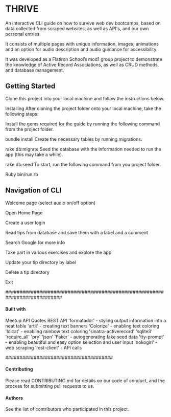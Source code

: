 # THRIVE

An interactive CLI guide on how to survive web dev bootcamps, based on data collected from scraped websites, as well as API's, and our own personal entries.

It consists of multiple pages with unique information, images, animations and an option for audio description and audio guidance for accessibility.

It was developed as a Flatiron School’s mod1 group project to demonstrate the knowledge of Active Record Associations, as well as CRUD methods, and database management. 


## Getting Started
Clone this project into your local machine and follow the instructions below.

Installing
After cloning the project folder onto your local machine, take the following steps:

Install the gems required for the guide by running the following command from the project folder.

bundle install
Create the necessary tables by running migrations.

rake db:migrate
Seed the database with the information needed to run the app (this may take a while).

rake db:seed
To start, run the following command from you project folder.

Ruby bin/run.rb


## Navigation of CLI

Welcome page (select audio on/off option)

Open Home Page

Create a user login

Read tips from database and save them with a label and a comment

Search Google for more info

Take part in various exercises and explore the app

Update your tip directory by label

Delete a tip directory

Exit

############################################################################

#### Built with

 Meetup API
 Quotes REST API
'formatador' - styling output information into a neat table
'artii' - creating text banners
'Colorize' - enabling text coloring
'lolcat' - enabling rainbow text coloring
'sinatra-activerecord'
'sqlite3'
'require_all'
'pry'
'json'
'Faker' - autogenerating fake seed data
'tty-prompt' - enabling beautiful and easy option selection and user input
'nokogiri' - web scraping
'rest-client' - API calls

######################################

#### Contributing
Please read CONTRIBUTING.md for details on our code of conduct, and the process for submitting pull requests to us.

#### Authors
See the list of contributors who participated in this project.
